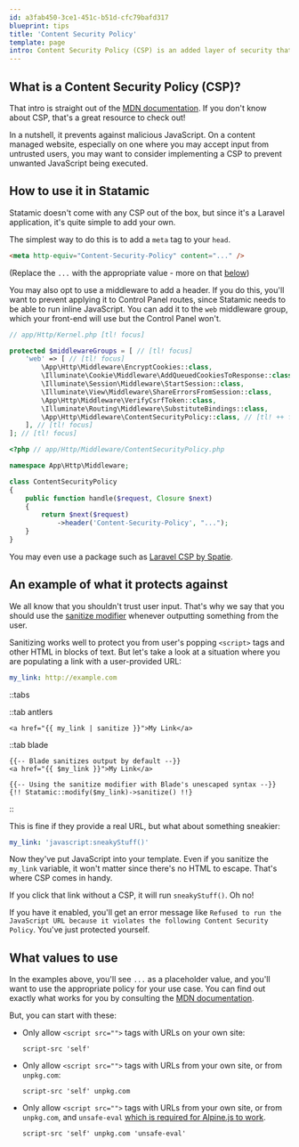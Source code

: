 ```yaml
---
id: a3fab450-3ce1-451c-b51d-cfc79bafd317
blueprint: tips
title: 'Content Security Policy'
template: page
intro: Content Security Policy (CSP) is an added layer of security that helps to detect and mitigate certain types of attacks, including Cross-Site Scripting (XSS) and data injection attacks. These attacks are used for everything from data theft, to site defacement, to malware distribution.
---
```


## What is a Content Security Policy (CSP)?

That intro is straight out of the [MDN documentation][mdn]. If you don't know about CSP, that's a great resource to check out!

In a nutshell, it prevents against malicious JavaScript. On a content managed website, especially on one where you may accept input from untrusted users, you may want to consider implementing a CSP to prevent unwanted JavaScript being executed.

## How to use it in Statamic

Statamic doesn't come with any CSP out of the box, but since it's a Laravel application, it's quite simple to add your own.

The simplest way to do this is to add a `meta` tag to your `head`.

```html
<meta http-equiv="Content-Security-Policy" content="..." />
```

(Replace the `...` with the appropriate value - more on that [below](#what-values-to-use))

You may also opt to use a middleware to add a header. If you do this, you'll want to prevent applying it to Control Panel routes, since Statamic needs to be able to run inline JavaScript. You can add it to the `web` middleware group, which your front-end will use but the Control Panel won't.

```php
// app/Http/Kernel.php [tl! focus]

protected $middlewareGroups = [ // [tl! focus]
    'web' => [ // [tl! focus]
        \App\Http\Middleware\EncryptCookies::class,
        \Illuminate\Cookie\Middleware\AddQueuedCookiesToResponse::class,
        \Illuminate\Session\Middleware\StartSession::class,
        \Illuminate\View\Middleware\ShareErrorsFromSession::class,
        \App\Http\Middleware\VerifyCsrfToken::class,
        \Illuminate\Routing\Middleware\SubstituteBindings::class,
        \App\Http\Middleware\ContentSecurityPolicy::class, // [tl! ++ focus]
    ], // [tl! focus]
]; // [tl! focus]
```
```php
<?php // app/Http/Middleware/ContentSecurityPolicy.php

namespace App\Http\Middleware;

class ContentSecurityPolicy
{
    public function handle($request, Closure $next)
    {
        return $next($request)
            ->header('Content-Security-Policy', "...");
    }
}
```

You may even use a package such as [Laravel CSP by Spatie](https://github.com/spatie/laravel-csp).

## An example of what it protects against

We all know that you shouldn't trust user input. That's why we say that you should use the [sanitize modifier](/modifiers/sanitize) whenever outputting something from the user.

Sanitizing works well to protect you from user's popping `<script>` tags and other HTML in blocks of text. But let's take a look at a situation where you are populating a link with a user-provided URL:

```yaml
my_link: http://example.com
```

::tabs

::tab antlers
```antlers
<a href="{{ my_link | sanitize }}">My Link</a>
```
::tab blade
```blade
{{-- Blade sanitizes output by default --}}
<a href="{{ $my_link }}">My Link</a>

{{-- Using the sanitize modifier with Blade's unescaped syntax --}}
{!! Statamic::modify($my_link)->sanitize() !!}
```
::

This is fine if they provide a real URL, but what about something sneakier:

```yaml
my_link: 'javascript:sneakyStuff()'
```

Now they've put JavaScript into your template. Even if you sanitize the `my_link` variable, it won't matter since there's no HTML to escape. That's where CSP comes in handy.

If you click that link without a CSP, it will run `sneakyStuff()`. Oh no!

If you have it enabled, you'll get an error message like `Refused to run the JavaScript URL because it violates the following Content Security Policy`. You've just protected yourself.


## What values to use

In the examples above, you'll see `...` as a placeholder value, and you'll want to use the appropriate policy for your use case. You can find out exactly what works for you by consulting the [MDN documentation][mdn].

But, you can start with these:

- Only allow `<script src="">` tags with URLs on your own site:
  ```
  script-src 'self'
  ```
- Only allow `<script src="">` tags with URLs from your own site, or from `unpkg.com`:
  ```
  script-src 'self' unpkg.com
  ```
- Only allow `<script src="">` tags with URLs from your own site, or from `unpkg.com`, and `unsafe-eval` [which is required for Alpine.js to work](https://alpinejs.dev/advanced/csp).
  ```
  script-src 'self' unpkg.com 'unsafe-eval'
  ```



[mdn]: https://developer.mozilla.org/en-US/docs/Web/HTTP/CSP
